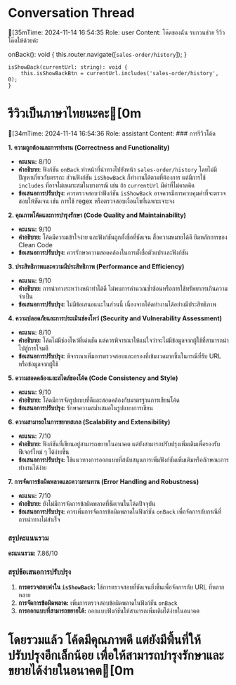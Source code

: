 # Conversation Thread

[35mTime: 2024-11-14 16:54:35
Role: user
Content: โค๊ดของฉัน รบกวนช่วย รีวิวโค๊ดให้ด้วยค่ะ

onBack(): void {
        this.router.navigate([`sales-order/history`]);
    }
    
    isShowBack(currentUrl: string): void {
        this.isShowBackBtn = currentUrl.includes('sales-order/history', 0);
    }

รีวิวเป็นภาษาไทยนะคะ[0m
==================================================
[34mTime: 2024-11-14 16:54:36
Role: assistant
Content: ### การรีวิวโค้ด

**1. ความถูกต้องและการทำงาน (Correctness and Functionality)**
- **คะแนน:** 8/10
- **คำอธิบาย:** ฟังก์ชัน `onBack` ทำหน้าที่นำทางไปยังหน้า `sales-order/history` โดยไม่มีปัญหาเกี่ยวกับตรรกะ ส่วนฟังก์ชัน `isShowBack` ก็ทำงานได้ตามที่ต้องการ แต่มีการใช้ `includes` ที่อาจไม่เหมาะสมในบางกรณี เช่น ถ้า `currentUrl` มีค่าที่ไม่คาดคิด
- **ข้อเสนอการปรับปรุง:** ควรตรวจสอบว่าฟังก์ชัน `isShowBack` อาจควรมีการควบคุมค่าที่จะตรวจสอบให้ชัดเจน เช่น การใช้ regex หรือตรวจสอบเงื่อนไขที่เฉพาะเจาะจง

**2. คุณภาพโค้ดและการบำรุงรักษา (Code Quality and Maintainability)**
- **คะแนน:** 9/10
- **คำอธิบาย:** โค้ดมีความเข้าใจง่าย และฟังก์ชันถูกตั้งชื่อที่ชัดเจน สื่อความหมายได้ดี ยึดหลักการของ Clean Code
- **ข้อเสนอการปรับปรุง:** ควรรักษาความสอดคล้องในการตั้งชื่อตัวแปรและฟังก์ชัน

**3. ประสิทธิภาพและความมีประสิทธิภาพ (Performance and Efficiency)**
- **คะแนน:** 9/10
- **คำอธิบาย:** การนำทางระหว่างหน้าทำได้ดี ไม่พบการคำนวณซ้ำซ้อนหรือการใช้ทรัพยากรเกินความจำเป็น
- **ข้อเสนอการปรับปรุง:** ไม่มีข้อเสนอแนะในส่วนนี้ เนื่องจากโค้ดทำงานได้อย่างมีประสิทธิภาพ

**4. ความปลอดภัยและการประเมินช่องโหว่ (Security and Vulnerability Assessment)**
- **คะแนน:** 8/10
- **คำอธิบาย:** โค้ดไม่มีช่องโหว่ที่เด่นชัด แต่ควรพิจารณาให้แน่ใจว่าจะไม่มีข้อมูลจากผู้ใช้ที่สามารถนำไปสู่การโจมตี
- **ข้อเสนอการปรับปรุง:** พิจารณาเพิ่มการตรวจสอบและกรองที่เข้มงวดมากขึ้นในกรณีที่รับ URL หรือข้อมูลจากผู้ใช้

**5. ความสอดคล้องและสไตล์ของโค้ด (Code Consistency and Style)**
- **คะแนน:** 9/10
- **คำอธิบาย:** โค้ดมีการจัดรูปแบบที่ดีและสอดคล้องกับมาตรฐานการเขียนโค้ด
- **ข้อเสนอการปรับปรุง:** รักษาความสม่ำเสมอในรูปแบบการเขียน

**6. ความสามารถในการขยายสเกล (Scalability and Extensibility)**
- **คะแนน:** 7/10
- **คำอธิบาย:** ฟังก์ชันที่เขียนอยู่สามารถขยายในอนาคต แต่ยังสามารถปรับปรุงเพิ่มเติมเพื่อรองรับฟีเจอร์ใหม่ ๆ ได้ง่ายขึ้น
- **ข้อเสนอการปรับปรุง:** ใช้แนวทางการออกแบบที่สนับสนุนการเพิ่มฟังก์ชันเพิ่มเติมหรือลักษณะการทำงานได้ง่าย

**7. การจัดการข้อผิดพลาดและความทนทาน (Error Handling and Robustness)**
- **คะแนน:** 7/10
- **คำอธิบาย:** ยังไม่มีการจัดการข้อผิดพลาดที่ชัดเจนในโค้ดปัจจุบัน
- **ข้อเสนอการปรับปรุง:** ควรเพิ่มการจัดการข้อผิดพลาดในฟังก์ชัน `onBack` เพื่อจัดการกับกรณีที่การนำทางไม่สำเร็จ

### สรุปคะแนนรวม
**คะแนนรวม:** 7.86/10

### สรุปข้อเสนอการปรับปรุง
1. **การตรวจสอบค่าใน `isShowBack`:** ใช้การตรวจสอบที่ชัดเจนยิ่งขึ้นเพื่อจัดการกับ URL ที่หลากหลาย
2. **การจัดการข้อผิดพลาด:** เพิ่มการตรวจสอบข้อผิดพลาดในฟังก์ชัน `onBack`
3. **การออกแบบที่สามารถขยายได้:** ออกแบบฟังก์ชันให้สามารถเพิ่มเติมได้ง่ายในอนาคต

โดยรวมแล้ว โค้ดมีคุณภาพดี แต่ยังมีพื้นที่ให้ปรับปรุงอีกเล็กน้อย เพื่อให้สามารถบำรุงรักษาและขยายได้ง่ายในอนาคต[0m
==================================================
